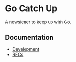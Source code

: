# Go Catch Up

A newsletter to keep up with Go.

## Documentation

- [Development](./docs/development/README.md)
- [RFCs](./docs/rfc)

